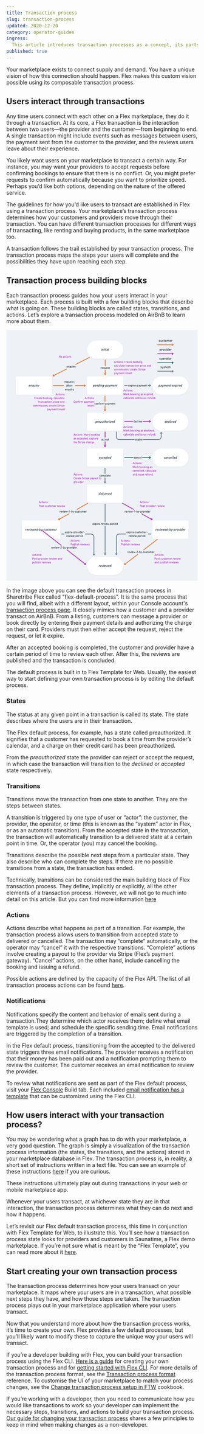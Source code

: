 ```yaml
---
title: Transaction process
slug: transaction-process
updated: 2020-12-20
category: operator-guides
ingress:
  This article introduces transaction processes as a concept, its parts, and how they define user interactions and order flows in your marketplace.
published: true
---
```


Your marketplace exists to connect supply and demand. You have a unique vision of how this connection should happen. Flex makes this custom vision possible using its composable transaction process. 

## Users interact through transactions 

Any time users connect with each other on a Flex marketplace, they do it through a transaction. At its core, a Flex transaction is the interaction between two users—the provider and the customer—from beginning to end. A single transaction might include events such as messages between users, the payment sent from the customer to the provider, and the reviews users leave about their experience. 

You likely want users on your marketplace to transact a certain way. For instance, you may want your providers to accept requests before confirming bookings to ensure that there is no conflict. Or, you might prefer requests to confirm automatically because you want to prioritize speed. Perhaps you’d like both options, depending on the nature of the offered service. 

The guidelines for how you’d like users to transact are established in Flex using a transaction process. Your marketplace’s transaction process determines how your customers and providers move through their transaction. You can have different transaction processes for different ways of transacting, like renting and buying products, in the same marketplace too. 

A transaction follows the trail established by your transaction process. The transaction process maps the steps your users will complete and the possibilities they have upon reaching each step. 

## Transaction process building blocks 

Each transaction process guides how your users interact in your marketplace. Each process is built with a few building blocks that describe what is going on. These building blocks are called states, transitions, and actions. Let’s explore a transaction process modeled on AirBnB to learn more about them.

![Default transaction process](./complete-transaction-process.png)

In the image above you can see the default transaction process in Sharetribe Flex called "flex-default-process". It is the same process that you will find, albeit with a different layout, within your Console account's [transaction process page](https://flex-console.sharetribe.com/transaction-processes). It closely mimics how a customer and a provider transact on AirBnB. From a listing, customers can message a provider or book directly by entering their payment details and authorizing the charge on their card. Providers must then either accept the request, reject the request, or let it expire. 

After an accepted booking is completed, the customer and provider have a certain period of time to review each other. After this, the reviews are published and the transaction is concluded. 

The default process is built in to Flex Template for Web. Usually, the easiest way to start defining your own transaction process is by editing the default process.

### States

The status at any given point in a transaction is called its state. The state describes where the users are in their transaction.  

The Flex default process, for example, has a state called preauthorized. It signifies that a customer has requested to book a time from the provider’s calendar, and a charge on their credit card has been preauthorized.

From the *preauthorized* state the provider can reject or accept the request, in which case the transaction will transition to the *declined* or *accepted* state respectively.

### Transitions

Transitions move the transaction from one state to another. They are the steps between states. 

A transition is triggered by one type of user or “actor”: the customer, the provider, the operator, or time (this is known as the “system” actor in Flex, or as an automatic transition). From the accepted state in the transaction, the transaction will automatically transition to a delivered state at a certain point in time. Or, the operator (you) may cancel the booking.

Transitions describe the possible next steps from a particular state. They also describe who can complete the steps. If there are no possible transitions from a state, the transaction has ended.

Technically, transitions can be considered the main building block of Flex transaction process. They define, implicitly or explicitly, all the other elements of a transaction process. However, we will not go to much into detail on this article. But you can find more information [here](https://www.sharetribe.com/docs/references/transaction-process-format/)

### Actions

Actions describe what happens as part of a transition. For example, the transaction process allows users to transition from accepted state to delivered or cancelled. The transaction may “complete” automatically, or the operator may “cancel” it with the respective transitions. “Complete” actions involve creating a payout to the provider via Stripe (Flex’s payment gateway). “Cancel” actions, on the other hand, include cancelling the booking and issuing a refund. 

Possible actions are defined by the capacity of the Flex API. The list of all transaction process actions can be found [here](https://www.sharetribe.com/docs/references/transaction-process-actions/#stripe-integration).

### Notifications

Notifications specify the content and behavior of emails sent during a transaction.They determine which actor receives them; define what email template is used; and schedule the specific sending time. Email notifications are triggered by the completion of a transition. 

In the Flex default process, transitioning from the accepted to the delivered state triggers three email notifications. The provider receives a notification that their money has been paid out and a notification prompting them to review the customer. The customer receives an email notification to review the provider. 

To review what notifications are sent as part of the Flex default process, visit your [Flex Console](https://www.sharetribe.com/docs/background/concepts/#console) Build tab. Each included [email notification has a template](https://www.sharetribe.com/docs/references/email-templates/#editing-transaction-emails) that can be customized using the Flex CLI.


<transactionprocesscomponentscarousel title="Transaction process components">

</transactionprocesscomponentscarousel>

## How users interact with your transaction process?

You may be wondering what a graph has to do with your marketplace, a very good question. The graph is simply a visualization of the transaction process information (the states, the transitions, and the actions) stored in your marketplace database in Flex. The transaction process is, in reality, a short set of instructions written in a text file. You can see an example of these instructions [here](https://github.com/sharetribe/flex-example-processes/blob/master/flex-default-process/process.edn) if you are curious.

These instructions ultimately play out during transactions in your web or mobile marketplace app. 

Whenever your users transact, at whichever state they are in that interaction, the transaction process determines what they can do next and how it happens. 

Let’s revisit our Flex default transaction process, this time in conjunction with Flex Template for Web, to illustrate this. You’ll see how a transaction process state looks for providers and customers in Saunatime, a Flex demo marketplace.  If you’re not sure what is meant by the “Flex Template”, you can read more about it [here](https://www.sharetribe.com/docs/background/concepts/#flex-templates-for-web-ftw).

<txnprocessuxcarousel title="Transaction process and user experience">

</txnprocessuxcarousel>

## Start creating your own transaction process

The transaction process determines how your users transact on your marketplace. It maps where your users are in a transaction, what possible next steps they have, and how those steps are taken. The transaction process plays out in your marketplace application where your users transact. 

Now that you understand more about how the transaction process works, it’s time to create your own. Flex provides a few default processes, but you’ll likely want to modify these to capture the unique way your users will transact.

If you’re a developer building with Flex, you can build your transaction process using the Flex CLI. [Here is a guide](https://www.sharetribe.com/docs/tutorial-transaction-process/create-transaction-process/) for creating your own transaction process and for [getting started with Flex CLI](/flex-cli/getting-started-with-flex-cli/). For more details of the transaction process format, see the [Transaction process format](/references/transaction-process-format/) reference. To customise the UI of your marketplace to match your process changes, see the [Change transaction process setup in FTW](/cookbook-transaction-process/change-transaction-process-in-ftw/) cookbook.

If you’re working with a developer, then you need to communicate how you would like transactions to work so your developer can implement the necessary steps, transitions, and actions to build your transaction process. [Our guide for changing your transaction process](https://www.sharetribe.com/docs/operator-guides/change-transaction-process/) shares a few principles to keep in mind when making changes as a non-developer.
 
